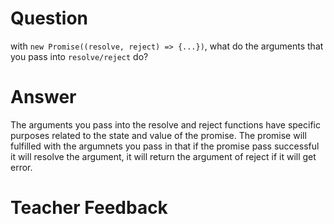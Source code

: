 # Question
with `new Promise((resolve, reject) => {...})`, what do the arguments that you pass into `resolve/reject` do?

# Answer
 The arguments you pass into the resolve and reject functions have specific purposes related to the state and value of the promise. The promise will fulfilled with the argumnets you pass in that if the promise pass successful it will resolve the argument, it will return the argument of reject if it will get error.

# Teacher Feedback